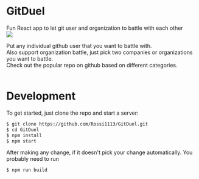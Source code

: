 # GitDuel
Fun React app to let git user and organization to battle with each other <br/>
<img style="-webkit-user-select: none;" src="https://media.giphy.com/media/1kTUa3IrzIzAsMKdCn/giphy.gif">

Put any individual github user that you want to battle with. <br/>
Also support organization battle, just pick two companies or organizations you want to battle. <br/>
Check out the popular repo on github based on different categories. <br/><br/>

# Development
To get started, just clone the repo and start a server:

```bash
$ git clone https://github.com/Rossi1113/GitDuel.git
$ cd GitDuel
$ npm install
$ npm start
```

After making any change, if it doesn't pick your change automatically. You probably need to run
```bash
$ npm run build
```
